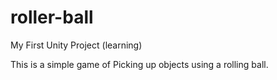 roller-ball
===========
My First Unity Project (learning)

This is a simple game of Picking up objects using a rolling ball. 
